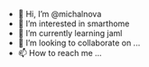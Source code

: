- 👋 Hi, I’m @michalnova
- 👀 I’m interested in smarthome
- 🌱 I’m currently learning jaml
- 💞️ I’m looking to collaborate on ...
- 📫 How to reach me ...

<!---
michalnova/michalnova is a ✨ special ✨ repository because its `README.md` (this file) appears on your GitHub profile.
You can click the Preview link to take a look at your changes.
--->
